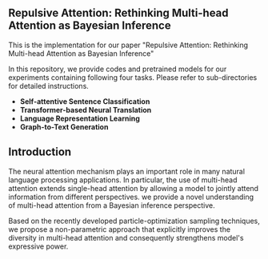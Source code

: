 ## Repulsive Attention: Rethinking Multi-head Attention as Bayesian Inference
This is the implementation for our paper "Repulsive Attention: 
Rethinking Multi-head Attention as Bayesian Inference" 

In this repository, we provide codes and pretrained models for our experiments containing 
following four tasks. Please refer to sub-directories for detailed instructions.

* **Self-attentive Sentence Classification**
* **Transformer-based Neural Translation**
* **Language Representation Learning**
* **Graph-to-Text Generation**




## Introduction

The neural attention mechanism plays an important role in many natural
language processing applications. In particular, the use of multi-head 
attention extends single-head attention by allowing a model to jointly
attend information from different perspectives. 
we provide a novel understanding of multi-head attention from a Bayesian inference perspective. 

Based on the recently developed particle-optimization sampling techniques,
we propose a non-parametric approach that explicitly improves the diversity
in multi-head attention and consequently strengthens model's expressive power.
